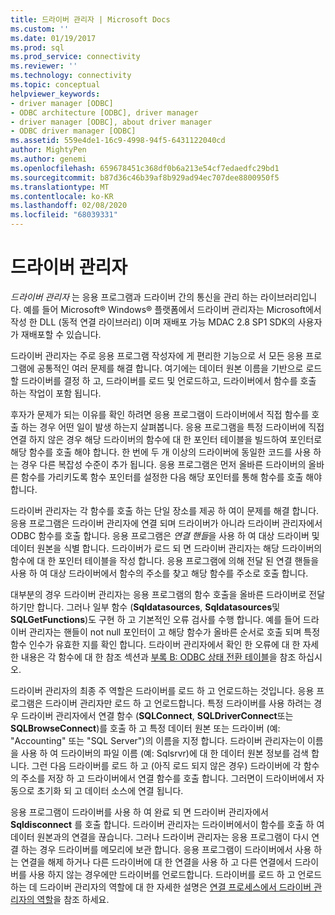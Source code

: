 ```yaml
---
title: 드라이버 관리자 | Microsoft Docs
ms.custom: ''
ms.date: 01/19/2017
ms.prod: sql
ms.prod_service: connectivity
ms.reviewer: ''
ms.technology: connectivity
ms.topic: conceptual
helpviewer_keywords:
- driver manager [ODBC]
- ODBC architecture [ODBC], driver manager
- driver manager [ODBC], about driver manager
- ODBC driver manager [ODBC]
ms.assetid: 559e4de1-16c9-4998-94f5-6431122040cd
author: MightyPen
ms.author: genemi
ms.openlocfilehash: 659678451c368df0b6a213e54cf7edaedfc29bd1
ms.sourcegitcommit: b87d36c46b39af8b929ad94ec707dee8800950f5
ms.translationtype: MT
ms.contentlocale: ko-KR
ms.lasthandoff: 02/08/2020
ms.locfileid: "68039331"
---
```

# <a name="the-driver-manager"></a>드라이버 관리자
*드라이버 관리자* 는 응용 프로그램과 드라이버 간의 통신을 관리 하는 라이브러리입니다. 예를 들어 Microsoft® Windows® 플랫폼에서 드라이버 관리자는 Microsoft에서 작성 한 DLL (동적 연결 라이브러리) 이며 재배포 가능 MDAC 2.8 SP1 SDK의 사용자가 재배포할 수 있습니다.  
  
 드라이버 관리자는 주로 응용 프로그램 작성자에 게 편리한 기능으로 서 모든 응용 프로그램에 공통적인 여러 문제를 해결 합니다. 여기에는 데이터 원본 이름을 기반으로 로드할 드라이버를 결정 하 고, 드라이버를 로드 및 언로드하고, 드라이버에서 함수를 호출 하는 작업이 포함 됩니다.  
  
 후자가 문제가 되는 이유를 확인 하려면 응용 프로그램이 드라이버에서 직접 함수를 호출 하는 경우 어떤 일이 발생 하는지 살펴봅니다. 응용 프로그램을 특정 드라이버에 직접 연결 하지 않은 경우 해당 드라이버의 함수에 대 한 포인터 테이블을 빌드하여 포인터로 해당 함수를 호출 해야 합니다. 한 번에 두 개 이상의 드라이버에 동일한 코드를 사용 하는 경우 다른 복잡성 수준이 추가 됩니다. 응용 프로그램은 먼저 올바른 드라이버의 올바른 함수를 가리키도록 함수 포인터를 설정한 다음 해당 포인터를 통해 함수를 호출 해야 합니다.  
  
 드라이버 관리자는 각 함수를 호출 하는 단일 장소를 제공 하 여이 문제를 해결 합니다. 응용 프로그램은 드라이버 관리자에 연결 되며 드라이버가 아니라 드라이버 관리자에서 ODBC 함수를 호출 합니다. 응용 프로그램은 *연결 핸들*을 사용 하 여 대상 드라이버 및 데이터 원본을 식별 합니다. 드라이버가 로드 되 면 드라이버 관리자는 해당 드라이버의 함수에 대 한 포인터 테이블을 작성 합니다. 응용 프로그램에 의해 전달 된 연결 핸들을 사용 하 여 대상 드라이버에서 함수의 주소를 찾고 해당 함수를 주소로 호출 합니다.  
  
 대부분의 경우 드라이버 관리자는 응용 프로그램의 함수 호출을 올바른 드라이버로 전달 하기만 합니다. 그러나 일부 함수 (**Sqldatasources**, **Sqldatasources**및 **SQLGetFunctions**)도 구현 하 고 기본적인 오류 검사를 수행 합니다. 예를 들어 드라이버 관리자는 핸들이 not null 포인터이 고 해당 함수가 올바른 순서로 호출 되며 특정 함수 인수가 유효한 지를 확인 합니다. 드라이버 관리자에서 확인 한 오류에 대 한 자세한 내용은 각 함수에 대 한 참조 섹션과 [부록 B: ODBC 상태 전환 테이블](../../odbc/reference/appendixes/appendix-b-odbc-state-transition-tables.md)을 참조 하십시오.  
  
 드라이버 관리자의 최종 주 역할은 드라이버를 로드 하 고 언로드하는 것입니다. 응용 프로그램은 드라이버 관리자만 로드 하 고 언로드합니다. 특정 드라이버를 사용 하려는 경우 드라이버 관리자에서 연결 함수 (**SQLConnect**, **SQLDriverConnect**또는 **SQLBrowseConnect**)를 호출 하 고 특정 데이터 원본 또는 드라이버 (예: "Accounting" 또는 "SQL Server")의 이름을 지정 합니다. 드라이버 관리자는이 이름을 사용 하 여 드라이버의 파일 이름 (예: Sqlsrvr)에 대 한 데이터 원본 정보를 검색 합니다. 그런 다음 드라이버를 로드 하 고 (아직 로드 되지 않은 경우) 드라이버에 각 함수의 주소를 저장 하 고 드라이버에서 연결 함수를 호출 합니다. 그러면이 드라이버에서 자동으로 초기화 되 고 데이터 소스에 연결 됩니다.  
  
 응용 프로그램이 드라이버를 사용 하 여 완료 되 면 드라이버 관리자에서 **Sqldisconnect** 를 호출 합니다. 드라이버 관리자는 드라이버에서이 함수를 호출 하 여 데이터 원본과의 연결을 끊습니다. 그러나 드라이버 관리자는 응용 프로그램이 다시 연결 하는 경우 드라이버를 메모리에 보관 합니다. 응용 프로그램이 드라이버에서 사용 하는 연결을 해제 하거나 다른 드라이버에 대 한 연결을 사용 하 고 다른 연결에서 드라이버를 사용 하지 않는 경우에만 드라이버를 언로드합니다. 드라이버를 로드 하 고 언로드하는 데 드라이버 관리자의 역할에 대 한 자세한 설명은 [연결 프로세스에서 드라이버 관리자의 역할](../../odbc/reference/develop-app/driver-manager-s-role-in-the-connection-process.md)을 참조 하세요.
